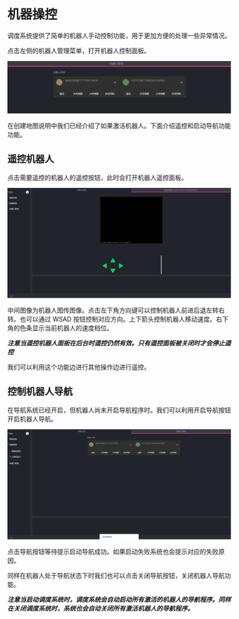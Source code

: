 # 机器操控

调度系统提供了简单的机器人手动控制功能，用于更加方便的处理一些异常情况。

点击左侧的机器人管理菜单，打开机器人控制面板。

![机器人控制面板](../assets/robots.png)

在创建地图说明中我们已经介绍了如果激活机器人。下面介绍遥控和启动导航功能功能。

## 遥控机器人

点击需要遥控的机器人的遥控按钮，此时会打开机器人遥控面板。

![机器人遥控](../assets/remote.png)

中间图像为机器人图传图像。点击左下角方向键可以控制机器人前进后退左转右转。也可以通过 WSAD 按钮控制对应方向。上下箭头控制机器人移动速度。右下角的色条显示当前机器人的速度档位。

***注意当遥控机器人面板在后台时遥控仍然有效。只有遥控面板被关闭时才会停止遥控***

我们可以利用这个功能边进行其他操作边进行遥控。

## 控制机器人导航

在导航系统已经开启，但机器人尚未开启导航程序时。我们可以利用开启导航按钮开启机器人导航。

![启动导航](../assets/start_nav.png)

点击导航按钮等待提示启动导航成功。如果启动失败系统也会提示对应的失败原因。

同样在机器人处于导航状态下时我们也可以点击关闭导航按钮，关闭机器人导航功能。

***注意当启动调度系统时，调度系统会自动启动所有激活的机器人的导航程序。同样在关闭调度系统时，系统也会自动关闭所有激活机器人的导航程序。***
